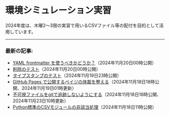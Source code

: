 # 環境シミュレーション実習

2024年度は、木曜2〜3限の実習で用いるCSVファイル等の配付を目的として活用しています。


-------
### 最新の記事:

- [YAML frontmatter を使うべきかどうか？](https://www.gesw.org/memo/yaml_frontmatter.html)（2024年11月20日00時公開）
- [削除のテスト](https://www.gesw.org/memo/del_test.html)（2024年11月20日00時公開）
- [タイプスタンプのテスト](https://www.gesw.org/memo/timestamp_test.html)（2024年11月19日23時公開）
- [GitHub Pages で公開するペイジの体裁を整える](https://www.gesw.org/memo/github_pages_theme.html)（2024年11月18日18時公開、2024年11月19日01時更新）
- [不可視ファイルをgitで追跡しないようにする](https://www.gesw.org/memo/dotDS_Store.html)（2024年11月18日16時公開、2024年11月23日10時更新）
- [Python標準のCSVモジュールの非該当処理](https://www.gesw.org/memo/standard-csv.html)（2024年11月18日11時公開）
